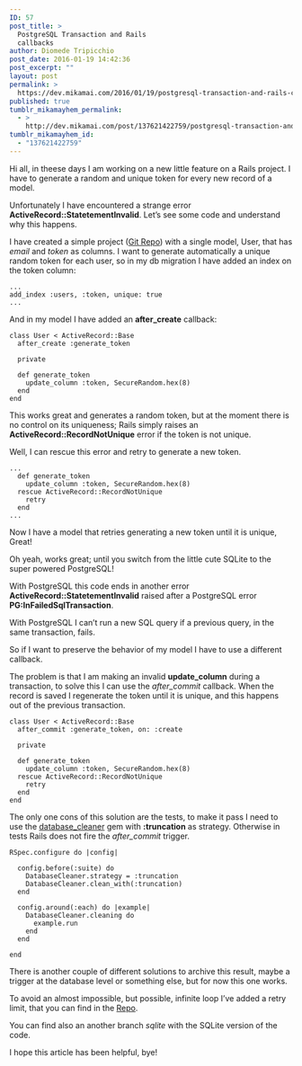 ```yaml
---
ID: 57
post_title: >
  PostgreSQL Transaction and Rails
  callbacks
author: Diomede Tripicchio
post_date: 2016-01-19 14:42:36
post_excerpt: ""
layout: post
permalink: >
  https://dev.mikamai.com/2016/01/19/postgresql-transaction-and-rails-callbacks/
published: true
tumblr_mikamayhem_permalink:
  - >
    http://dev.mikamai.com/post/137621422759/postgresql-transaction-and-rails-callbacks
tumblr_mikamayhem_id:
  - "137621422759"
---
```

<p>Hi all, in theese days I am working on a new little feature on a Rails project. I have to generate a random and unique token for every new record of a model.</p>

<p>Unfortunately I have encountered a strange error <strong>ActiveRecord::StatetementInvalid</strong>. Let’s see some code and understand why this happens.</p>
<!--more-->

<p>I have created a simple project (<a href="http://github.com/oeN/after_create_callback">Git Repo</a>) with a single model, User, that has <em>email</em> and <em>token</em> as columns. I want to generate automatically a unique random token for each user, so in my db migration I have added an index on the token column:</p>

<pre><code>...
add_index :users, :token, unique: true
...
</code></pre>

<p>And in my model I have added an <strong>after_create</strong> callback:</p>

<pre><code>class User &lt; ActiveRecord::Base
  after_create :generate_token

  private

  def generate_token
    update_column :token, SecureRandom.hex(8)
  end
end
</code></pre>

<p>This works great and generates a random token, but at the moment there is no control on its uniqueness; Rails simply raises an <strong>ActiveRecord::RecordNotUnique</strong> error if the token is not unique.</p>

<p>Well, I can rescue this error and retry to generate a new token.</p>

<pre><code>...
  def generate_token
    update_column :token, SecureRandom.hex(8)
  rescue ActiveRecord::RecordNotUnique
    retry
  end
...
</code></pre>

<p>Now I have a model that retries generating a new token until it is unique, Great!</p>

<p>Oh yeah, works great; until you switch from the little cute SQLite to the super powered PostgreSQL!</p>

<p>With PostgreSQL this code ends in another error <strong>ActiveRecord::StatetementInvalid</strong> raised after a PostgreSQL error <strong>PG:InFailedSqlTransaction</strong>.</p>

<p>With PostgreSQL I can’t run a new SQL query if a previous query, in the same transaction, fails.</p>

<p>So if I want to preserve the behavior of my model I have to use a different callback.</p>

<p>The problem is that I am making an invalid <strong>update_column</strong> during a transaction, to solve this I can use the <em>after_commit</em> callback. When the record is saved I regenerate the token until it is unique, and this happens out of the previous transaction.</p>

<pre><code>class User &lt; ActiveRecord::Base
  after_commit :generate_token, on: :create

  private

  def generate_token
    update_column :token, SecureRandom.hex(8)
  rescue ActiveRecord::RecordNotUnique
    retry
  end
end
</code></pre>

<p>The only one cons of this solution are the tests, to make it pass I need to use the <a href="https://github.com/DatabaseCleaner/database_cleaner">database_cleaner</a> gem with <strong>:truncation</strong> as strategy. Otherwise in tests Rails does not fire the <em>after_commit</em> trigger.</p>

<pre><code>RSpec.configure do |config|

  config.before(:suite) do
    DatabaseCleaner.strategy = :truncation
    DatabaseCleaner.clean_with(:truncation)
  end

  config.around(:each) do |example|
    DatabaseCleaner.cleaning do
      example.run
    end
  end

end
</code></pre>

<p>There is another couple of different solutions to archive this result, maybe a trigger at the database level or something else, but for now this one works.</p>

<p>To avoid an almost impossible, but possible, infinite loop I’ve added a retry limit, that you can find in the <a href="http://github.com/oeN/after_create_callback">Repo</a>.</p>

<p>You can find also an another branch <em>sqlite</em> with the SQLite version of the code.</p>

<p>I hope this article has been helpful, bye!</p>